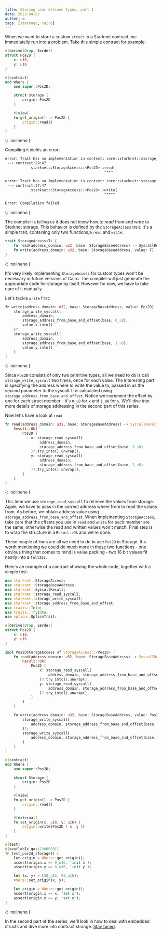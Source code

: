 ```yaml
---
title: Storing user defined types, part 1
date: 2023-04-03
author: m
tags: [starknet, cairo]
---
```


When we want to store a custom `struct` in a Starknet contract, we immediatelly run into a problem. Take this simple contract for example:

```rust
#[derive(Drop, Serde)]
struct Pos2D {
    x: u16,
    y: u16
}

#[contract]
mod Where {
    use super::Pos2D;

    struct Storage {
        origin: Pos2D
    }

    #[view]
    fn get_origin() -> Pos2D {
        origin::read()
    }
}
```
{: .nolineno }

Compiling it yields an error:

```sh
error: Trait has no implementation in context: core::starknet::storage_access::StorageAccess::<pos2d::pos2d::Pos2D>
 --> contract:29:47
            starknet::StorageAccess::<Pos2D>::read(
                                              ^**^

error: Trait has no implementation in context: core::starknet::storage_access::StorageAccess::<pos2d::pos2d::Pos2D>
 --> contract:37:47
            starknet::StorageAccess::<Pos2D>::write(
                                              ^***^

Error: Compilation failed.
```
{: .nolineno }

The compiler is telling us it does not know how to *read* from and *write* to Starknet storage. This behavior is defined by the `StorageAccess` trait. It's a simple trait, containing only two functions,a `read` and `write`:

```rust
trait StorageAccess<T> {
    fn read(address_domain: u32, base: StorageBaseAddress) -> SyscallResult<T>;
    fn write(address_domain: u32, base: StorageBaseAddress, value: T) -> SyscallResult<()>;
}
```
{: .nolineno }

 It's very likely implementing `StorageAccess` for custom types won't be necessary in future versions of Cairo. The compiler will just generate the appropriate code for storage by itself. However for now, we have to take care of it manually.

Let's tackle `write` first:

```rust
fn write(address_domain: u32, base: StorageBaseAddress, value: Pos2D) -> SyscallResult::<()> {
    storage_write_syscall(
        address_domain,
        storage_address_from_base_and_offset(base, 0_u8),
        value.x.into()
    )?;
    storage_write_syscall(
        address_domain,
        storage_address_from_base_and_offset(base, 1_u8),
        value.y.into()
    )
}
```
{: .nolineno }

Since `Pos2D` consists of only two primitive types, all we need to do is call `storage_write_syscall` two times, once for each value. The interesting part is specifying the address where to write the value to, passed in as the second parameter to the syscall. It is calculated using `storage_address_from_base_and_offset`. Notice we increment the offset by one for each struct member - it's `0_u8` for `x` and `1_u8` for `y`. We'll dive into more details of storage addressing in the second part of this series.

Now let's have a look at `read`:

```rust
fn read(address_domain: u32, base: StorageBaseAddress) -> SyscallResult::<Pos2D> {
    Result::Ok(
        Pos2D {
            x: storage_read_syscall(
                address_domain,
                storage_address_from_base_and_offset(base, 0_u8)
            )?.try_into().unwrap(),
            y: storage_read_syscall(
                address_domain,
                storage_address_from_base_and_offset(base, 1_u8)
            )?.try_into().unwrap(),
        }
    )
}
```
{: .nolineno }

This time we use `storage_read_syscall` to retrieve the values from storage. Again, we have to pass in the correct address where from to read the values from. As before, we obtain address value using `storage_address_from_base_and_offset`. When implementing `StorageAccess`, take care that the offsets you use in `read` and `write` for each member are the same, otherwise the read and written values won't match. Final step is to wrap the structure in a `Result::Ok` and we're done.

These couple of lines are all we need to do to use `Pos2D` in Storage. It's worth mentioning we could do much more in these two functions - one obvious thing that comes to mind is value packing - two 16 bit values fit neatly into a `felt252`.

Here's an example of a contract showing the whole code, together with a simple test:

```rust
use starknet::StorageAccess;
use starknet::StorageBaseAddress;
use starknet::SyscallResult;
use starknet::storage_read_syscall;
use starknet::storage_write_syscall;
use starknet::storage_address_from_base_and_offset;
use traits::Into;
use traits::TryInto;
use option::OptionTrait;

#[derive(Drop, Serde)]
struct Pos2D {
    x: u16,
    y: u16
}

impl Pos2DStorageAccess of StorageAccess::<Pos2D> {
    fn read(address_domain: u32, base: StorageBaseAddress) -> SyscallResult::<Pos2D> {
        Result::Ok(
            Pos2D {
                x: storage_read_syscall(
                    address_domain, storage_address_from_base_and_offset(base, 0_u8)
                )?.try_into().unwrap(),
                y: storage_read_syscall(
                    address_domain, storage_address_from_base_and_offset(base, 1_u8)
                )?.try_into().unwrap(),
            }
        )
    }

    fn write(address_domain: u32, base: StorageBaseAddress, value: Pos2D) -> SyscallResult::<()> {
        storage_write_syscall(
            address_domain, storage_address_from_base_and_offset(base, 0_u8), value.x.into()
        )?;
        storage_write_syscall(
            address_domain, storage_address_from_base_and_offset(base, 1_u8), value.y.into()
        )
    }
}

#[contract]
mod Where {
    use super::Pos2D;

    struct Storage {
        origin: Pos2D
    }

    #[view]
    fn get_origin() -> Pos2D {
        origin::read()
    }

    #[external]
    fn set_origin(x: u16, y: u16) {
        origin::write(Pos2D { x, y })
    }
}

#[test]
#[available_gas(1000000)]
fn test_pos2d_storage() {
    let origin = Where::get_origin();
    assert(origin.x == 0_u16, 'init x');
    assert(origin.y == 0_u16, 'init y');

    let (x, y) = (30_u16, 99_u16);
    Where::set_origin(x, y);

    let origin = Where::get_origin();
    assert(origin.x == x, 'set x');
    assert(origin.y == y, 'set y');
}
```
{: .nolineno }

In the second part of the series, we'll look in how to deal with embedded structs and dive more into contract storage. [Stay tuned](https://twitter.com/cairopractice).
